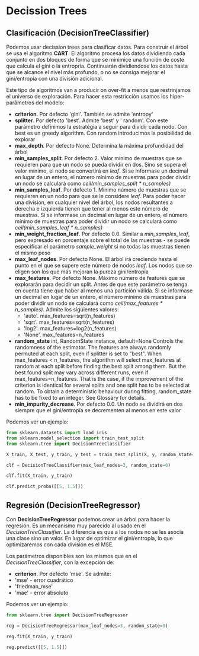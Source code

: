 # Decission Trees

## Clasificación (DecisionTreeClassifier)

Podemos usar decission trees para clasificar datos. Para construir el árbol se usa el algoritmo __CART__. El algoritmo procesa los datos dividiendo cada conjunto en dos bloques de forma que se minimice una función de coste que calcula el gini o la entropría. Continuarán dividiendose los datos hasta que se alcance el nivel más profundo, o no se consiga mejorar el gini/entropía con una división adicional.

Este tipo de algoritmos van a producir on over-fit a menos que restrinjamos el universo de exploración. Para hacer esta restricción usamos los hiper-parámetros del modelo:

- __criterion__. Por defecto 'gini'. También se admite 'entropy'
- __splitter__. Por defecto 'best'. Admite 'best' y ' random'. Con este parámetro definimos la estratégia a seguir para dividir cada nodo. Con best es un greedy algorithm. Con random introducimos la posibilidad de explorar 
- __max_depth__. Por defecto None. Determina la máxima profundidad del árbol
- __min_samples_split__. Por defecto 2. Valor mínimo de muestras que se requieren para que un nodo se pueda dividir en dos. Sino se supera el valor mínimo, el nodo se convertirá en _leaf_. Si se informase un decimal en lugar de un entero, el número mínimo de muestras para poder dividir un nodo se calculará como _ceil(min_samples_split * n_samples)_
- __min_samples_leaf__. Por defecto 1. Mínimo número de muestras que se requieren en un nodo para que se le considere _leaf_. Para poder hacer una división, en cualquier nivel del árbol, los nodos resultantes a derecha e izquierda tienen que tener al menos este número de muestras. Si se informase un decimal en lugar de un entero, el número mínimo de muestras para poder dividir un nodo se calculará como _ceil(min_samples_leaf * n_samples)_
- __min_weight_fraction_leaf__. Por defecto 0.0. Similar a _min_samples_leaf_, pero expresado en porcentaje sobre el total de las muestras - se puede especificar el parámetro _sample_weight_ si no todas las muestras tienen el mismo peso
- __max_leaf_nodes__. Por defecto None. El árbol irá creciendo hasta el punto en el que se supere este número de nodos _leaf_. Los nodos que se eligen son los que más mejoran la pureza gini/entropía
- __max_features__. Por defecto None. Máximo número de features que se explorarán para decidir un split. Antes de que este parámetro se tenga en cuenta tiene que haber al menos una partición válida. Si se informase un decimal en lugar de un entero, el número mínimo de muestras para poder dividir un nodo se calculará como _ceil(max_features * n_samples)_. Admite los siguientes valores:
    - 'auto'. max_features=sqrt(n_features)
    - 'sqrt'. max_features=sqrt(n_features)
    - 'log2'. max_features=log2(n_features)
    - 'None'. max_features=n_features
- __random_state__ int, RandomState instance, default=None
Controls the randomness of the estimator. The features are always randomly permuted at each split, even if splitter is set to "best". When max_features < n_features, the algorithm will select max_features at random at each split before finding the best split among them. But the best found split may vary across different runs, even if max_features=n_features. That is the case, if the improvement of the criterion is identical for several splits and one split has to be selected at random. To obtain a deterministic behaviour during fitting, random_state has to be fixed to an integer. See Glossary for details.
- __min_impurity_decrease__. Por defecto 0.0. Un nodo se dividirá en dos siempre que el gini/entropía se decrementen al menos en este valor

Podemos ver un ejemplo:

```py
from sklearn.datasets import load_iris
from sklearn.model_selection import train_test_split
from sklearn.tree import DecisionTreeClassifier

X_train, X_test, y_train, y_test = train_test_split(X, y, random_state=0)

clf = DecisionTreeClassifier(max_leaf_nodes=3, random_state=0)

clf.fit(X_train, y_train)

clf.predict_proba([[5, 1.5]])
```

## Regresión (DecisionTreeRegressor)

Con __DecisionTreeRegressor__ podemos crear un árbol para hacer la regresión. Es un mecanismo muy parecido al usado en el _DecisionTreeClassifier_. La diferencia es que a los nodos no se les asocia una clase sino un valor. En lugar de optimizar el gini/entropía, lo que optimizaremos con cada división es el MSE.

Los parámetros disponibles son los mismos que en el _DecisionTreeClassifier_, con la excepción de:

- __criterion__. Por defecto 'mse'. Se admite:
- 'mse' - error cuadrático
- 'friedman_mse'
- 'mae' - error absoluto

Podemos ver un ejemplo:

```py
from sklearn.tree import DecisionTreeRegressor

reg = DecisionTreeRegressor(max_leaf_nodes=3, random_state=0)

reg.fit(X_train, y_train)

reg.predict([[5, 1.5]])
```